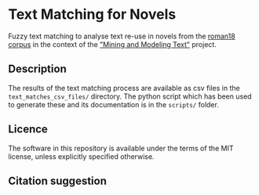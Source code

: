 # Text Matching for Novels

Fuzzy text matching to analyse text re-use in novels from the [roman18 corpus](https://github.com/MiMoText/roman18) in the context of the ["Mining and Modeling Text"](https://www.mimotext.uni-trier.de/) project.

## Description

The results of the text matching process are available as csv files in the `text_matches_csv_files/` directory. The python script which has been used to generate these and its documentation is in the `scripts/` folder.

## Licence

The software in this repository is available under the terms of the MIT license, unless explicitly specified otherwise.

## Citation suggestion

